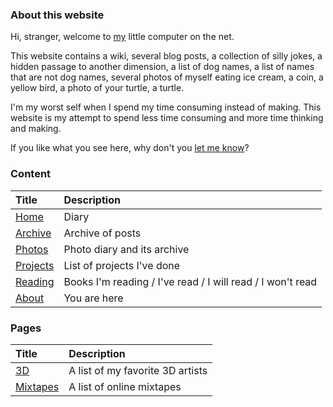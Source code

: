 <p class="Weather is-light" is="weather-description"></p>

### About this website

Hi, stranger, welcome to [my](/me) little computer on the net.

This website contains a wiki, several blog posts, a collection of silly jokes, a hidden passage to another dimension, a list of dog names, a list of names that are not dog names, several photos of myself eating ice cream, a coin, a yellow bird, a photo of your turtle, a turtle.

I'm my worst self when I spend my time consuming instead of making. This website is my attempt to spend less time consuming and more time thinking and making.

If you like what you see here, why don't you [let me know](https://mail.javier.computer/)?

### Content

| Title | Description|
|:-------|:-------|
|[Home](/)|Diary|
|[Archive](/archive)|Archive of posts|
|[Photos](/photos)|Photo diary and its archive|
|[Projects](/projects)|List of projects I've done|
|[Reading](/reading)|Books I'm reading / I've read / I will read / I won't read|
|[About](/about) | You are here |

### Pages 

| Title | Description|
|:-------|:-------|
|[3D](/3D)|A list of my favorite 3D artists|
|[Mixtapes](/mixtapes)|A list of online mixtapes|



